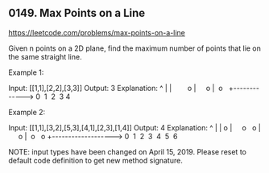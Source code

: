 ## 0149. Max Points on a Line

https://leetcode.com/problems/max-points-on-a-line

Given n points on a 2D plane, find the maximum number of points that lie on the same straight line.

Example 1:

Input: [[1,1],[2,2],[3,3]]
Output: 3
Explanation:
^
|
|        o
|     o
|  o  
+------------->
0  1  2  3 4

Example 2:

Input: [[1,1],[3,2],[5,3],[4,1],[2,3],[1,4]]
Output: 4
Explanation:
^
|
| o
|     o   o
|      o
|  o   o
+------------------->
0  1  2  3  4  5  6

NOTE: input types have been changed on April 15, 2019. Please reset to default code definition to get new method signature.

